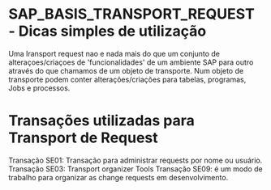 # SAP_BASIS_TRANSPORT_REQUEST - Dicas simples de utilização


Uma Iransport request nao e nada mais do que um conjunto de alteraçoes/criaçoes de 'funcionalidades' de um ambiente SAP para outro através do que chamamos de um objeto de
transporte. Num objeto de transporte podem conter alterações/criações para tabelas, programas, Jobs e processos.

# Transações utilizadas para Transport de Request

Transação SE01: Transação para administrar requests por nome ou usuário.
Transação SE03: Transport organizer Tools
Transação SE09: é um modo de trabalho para organizar as change requests em desenvolvimento.



